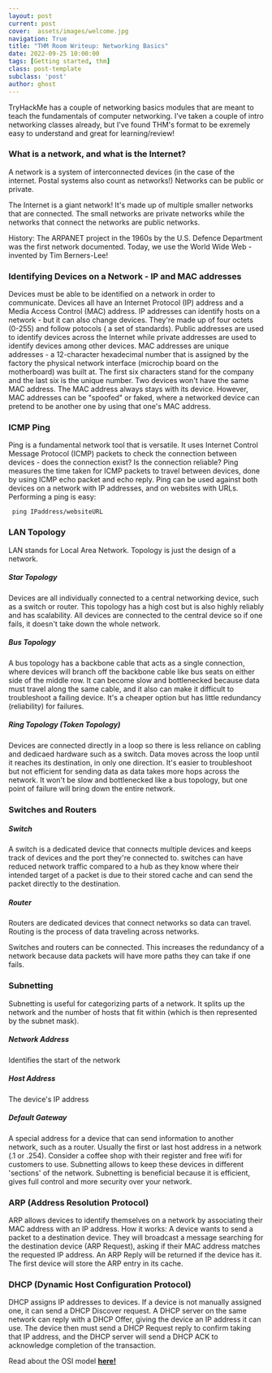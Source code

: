 ```yaml
---
layout: post
current: post
cover:  assets/images/welcome.jpg
navigation: True
title: "THM Room Writeup: Networking Basics"
date: 2022-09-25 10:00:00
tags: [Getting started, thm]
class: post-template
subclass: 'post'
author: ghost
---
```



TryHackMe has a couple of networking basics modules that are meant to teach the fundamentals of computer
networking. I've taken a couple of intro networking classes already, but I've found THM's format to 
be exremely easy to understand and great for learning/review! 

<!--more-->

### What is a network, and what is the Internet?
A network is a system of interconnected devices (in the case of the internet. Postal systems 
also count as networks!) Networks can be public or private. 

The Internet is a giant network! It's made up of multiple smaller networks that are connected. 
The small networks are private networks while the networks that connect the networks are public networks.

History: The ARPANET project in the 1960s by the U.S. Defence Department was the first network 
documented. Today, we use the World Wide Web - invented by Tim Berners-Lee!

### Identifying Devices on a Network - IP and MAC addresses
Devices must be able to be identified on a network in order to communicate. Devices all have an Internet 
Protocol (IP) address and a Media Access Control (MAC) address. IP addresses can identify hosts on a 
network - but it can also change devices. They're made up of four octets (0-255) and follow potocols (
a set of standards). Public addresses are used to identify devices across the Internet while private 
addresses are used to identify devices among other devices. MAC addresses are unique addresses - a 
12-character hexadecimal number that is assigned by the factory the physical network interface (microchip 
board on the motherboard) was built at. The first six characters stand for the company and the last 
six is the unique number. Two devices won't have the same MAC address. The MAC address always stays 
with its device. However, MAC addresses can be "spoofed" or faked, where a networked device can pretend 
to be another one by using that one's MAC address. 

### ICMP Ping
Ping is a fundamental network tool that is versatile. It uses Internet Control Message Protocol (ICMP) 
packets to check the connection between devices - does the connection exist? Is the connection 
reliable? Ping measures the time taken for ICMP packets to travel between devices, done by using 
ICMP echo packet and echo reply. Ping can be used against both devices on a network with IP addresses, 
and on websites with URLs. 
Performing a ping is easy: 
``` 
 ping IPaddress/websiteURL
```

### LAN Topology
LAN stands for Local Area Network. Topology is just the design of a network.

##### Star Topology
Devices are all individually connected to a central networking device, such as a switch or router. This 
topology has a high cost but is also highly reliably and has scalability. All devices are connected to the 
central device so if one fails, it doesn't take down the whole network.

##### Bus Topology
A bus topology has a backbone cable that acts as a single connection, where devices will branch off the backbone 
cable like bus seats on either side of the middle row. It can become slow and bottlenecked because data must 
travel along the same cable, and it also can make it difficult to troubleshoot a failing device. It's a 
cheaper option but has little redundancy (reliability) for failures.

##### Ring Topology (Token Topology)
Devices are connected directly in a loop so there is less reliance on cabling and dedicaed hardware such as 
a switch. Data moves across the loop until it reaches its destination, in only one direction. It's easier to 
troubleshoot but not efficient for sending data as data takes more hops across the network. It won't be slow 
and bottlenecked like a bus topology, but one point of failure will bring down the entire network. 


### Switches and Routers
##### Switch
A switch is a dedicated device that connects multiple devices and keeps track of devices and the port they're 
connected to. switches can have reduced network traffic compared to a hub as they know where their intended 
target of a packet is due to their stored cache and can send the packet directly to the destination.

##### Router
Routers are dedicated devices that connect networks so data can travel. Routing is the process of data 
traveling across networks.

Switches and routers can be connected. This increases the redundancy of a network because data 
packets will have more paths they can take if one fails.

### Subnetting
Subnetting is useful for categorizing parts of a network. It splits up the network and the number of hosts 
that fit within (which is then represented by the subnet mask).

##### Network Address
Identifies the start of the network
##### Host Address
The device's IP address
##### Default Gateway
A special address for a device that can send information to another network, such as a router. Usually the 
first or last host address in a network (.1 or .254). 
Consider a coffee shop with their register and free wifi for customers to use. Subnetting allows to keep these 
devices in different 'sections' of the network.
Subnetting is beneficial because it is efficient, gives full control and more security over your network.


### ARP (Address Resolution Protocol)
ARP allows devices to identify themselves on a network by associating their MAC address with an IP address. 
How it works: A device wants to send a packet to a destination device. They will broadcast a message searching 
for the destination device (ARP Request), asking if their MAC address matches the requested IP address. An 
ARP Reply will be returned if the device has it. The first device will store the ARP entry in its cache.

### DHCP (Dynamic Host Configuration Protocol)
DHCP assigns IP addresses to devices. If a device is not manually assigned one, it can send a DHCP Discover 
request. A DHCP server on the same network can reply with a DHCP Offer, giving the device an IP address it can 
use. The device then must send a DHCP Request reply to confirm taking that IP address, and the DHCP server will 
send a DHCP ACK to acknowledge completion of the transaction.



Read about the OSI model [**here!**](https://aerahan.github.io/the-osi-model)
